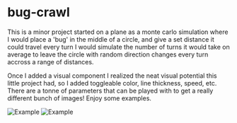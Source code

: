 # bug-crawl
This is a minor project started on a plane as a monte carlo simulation where I would place a 'bug' in the middle of a circle, and give a set distance it could travel every turn I would simulate the number of turns it would take on average to leave the circle with random direction changes every turn accross a range of distances.

Once I added a visual component I realized the neat visual potential this little project had, so I added toggleable color, line thickness, speed, etc. There are a tonne of parameters that can be played with to get a really different bunch of images! Enjoy some examples.

![Example](https://github.com/Buster-Darragh-Major/bug-crawl-monte-carlo-simulation/blob/master/vis/bug-crawler-cap-b260cd7e-7ee2-4aaf-b2f7-12e6b6c6c88f-5.png)
![Example](https://github.com/Buster-Darragh-Major/bug-crawl-monte-carlo-simulation/blob/master/vis/bug-crawler-cap-b260cd7e-7ee2-4aaf-b2f7-12e6b6c6c88f-9.png)
